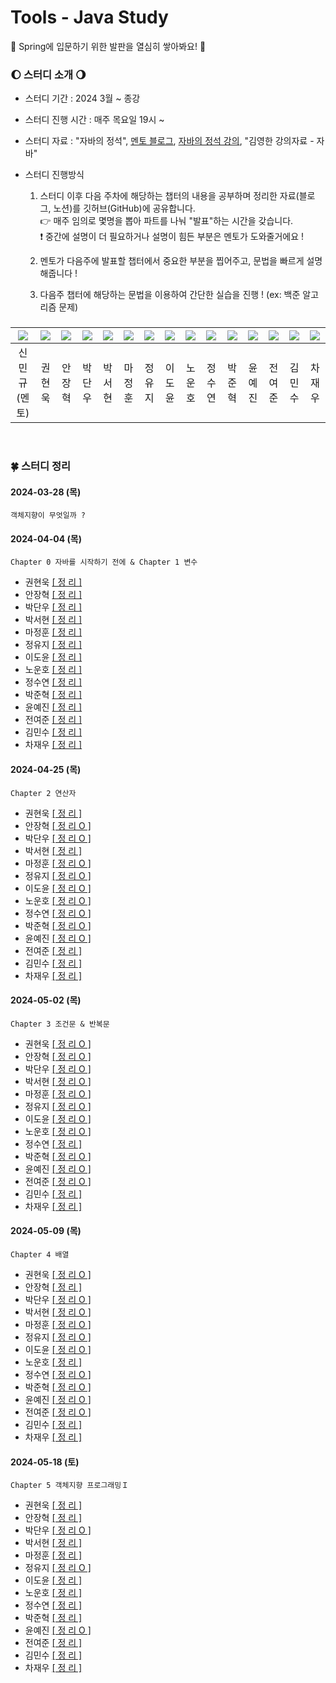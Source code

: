 # Tools - Java Study
🐣 Spring에 입문하기 위한 발판을 열심히 쌓아봐요! 🐥

### 🌔 스터디 소개 🌖
* 스터디 기간 : 2024 3월 ~ 종강

* 스터디 진행 시간 : 매주 목요일 19시 ~

* 스터디 자료 : "자바의 정석", [멘토 블로그](https://ukym-tistory.tistory.com/category/%08Study/Study%20%3C%EC%9E%90%EB%B0%94%EC%9D%98%20%EC%A0%95%EC%84%9D%3E), [자바의 정석 강의](https://www.youtube.com/watch?v=oJlCC1DutbA&list=PLW2UjW795-f6xWA2_MUhEVgPauhGl3xIp), "김영한 강의자료 - 자바"

* 스터디 진행방식
  1. 스터디 이후 다음 주차에 해당하는 챕터의 내용을 공부하며 정리한 자료(블로그, 노션)를 깃허브(GitHub)에 공유합니다. <br>
  👉 매주 임의로 몇명을 뽑아 파트를 나눠 "발표"하는 시간을 갖습니다. <br>
  ❗ 중간에 설명이 더 필요하거나 설명이 힘든 부분은 멘토가 도와줄거에요 ! <br>

  2. 멘토가 다음주에 발표할 챕터에서 중요한 부분을 찝어주고, 문법을 빠르게 설명해줍니다 !

  3. 다음주 챕터에 해당하는 문법을 이용하여 간단한 실습을 진행 ! (ex: 백준 알고리즘 문제)

### 
|[<img src="https://github.com/UykM.png">](https://github.com/UykM)|[<img src="https://github.com/woogie01.png">](https://github.com/woogie01)|[<img src="https://github.com/Anjanghyeok.png">](https://github.com/Anjanghyeok)|[<img src="https://github.com/Parkdanwoo.png">](https://github.com/Parkdanwoo)|[<img src="https://github.com/xeohyun.png">](https://github.com/xeohyun)|[<img src="https://github.com/Majeonghun.png">](https://github.com/Majeonghun)|[<img src="https://github.com/yuji4.png">](https://github.com/yuji4)|[<img src="https://github.com/dooooyun.png">](https://github.com/dooooyun)|[<img src="https://github.com/noooonoo.png">](https://github.com/noooonoo)|[<img src="https://github.com/pepcsy.png">](https://github.com/pepcsy)|[<img src="https://github.com/loirouge414.png">](https://github.com/loirouge414)|[<img src="https://github.com/ynyejin.png">](https://github.com/ynyejin)|[<img src="https://github.com/jeonyeojun.png">](https://github.com/jeonyeojun)|[<img src="https://github.com/RaguelKS.png">](https://github.com/RaguelKS)|[<img src="https://github.com/Chajaeu.png">](https://github.com/Chajaeu)|
|:---:|:---:|:---:|:---:|:---:|:---:|:---:|:---:|:---:|:---:|:---:|:---:|:---:|:---:|:---:
신민규(멘토)|권현욱|안장혁|박단우|박서현|마정훈|정유지|이도윤|노운호|정수연|박준혁|윤예진|전여준|김민수|차재우| 

<br>

### 🍀 스터디 정리

#### 2024-03-28 (목)
```
객체지향이 무엇일까 ?
```

#### 2024-04-04 (목)
```
Chapter 0 자바를 시작하기 전에 & Chapter 1 변수
```
- 권현욱 [[ 정 리 ]]()
- 안장혁 [[ 정 리 ]]()
- 박단우 [[ 정 리 ]]()
- 박서현 [[ 정 리 ]]()
- 마정훈 [[ 정 리 ]]()
- 정유지 [[ 정 리 ]]()
- 이도윤 [[ 정 리 ]]()
- 노운호 [[ 정 리 ]]()
- 정수연 [[ 정 리 ]]()
- 박준혁 [[ 정 리 ]]()
- 윤예진 [[ 정 리 ]]()
- 전여준 [[ 정 리 ]]()
- 김민수 [[ 정 리 ]]()
- 차재우 [[ 정 리 ]]()

#### 2024-04-25 (목)
```
Chapter 2 연산자
```
- 권현욱 [[ 정 리 ]]()
- 안장혁 [[ 정 리 O ]](https://docs.google.com/document/d/1Hr47qps8T6dhYWTIFQo-zrUNPou-Bx8Lz0fwKxxRZfQ/edit)
- 박단우 [[ 정 리 O ]](https://bagdanu.tistory.com/2)
- 박서현 [[ 정 리 ]]()
- 마정훈 [[ 정 리 O ]](https://blog.naver.com/akwjdgns0728/223426554841)
- 정유지 [[ 정 리 O ]](https://yuuuu.tistory.com/3)
- 이도윤 [[ 정 리 O ]](https://www.notion.so/Tools-Java-2-Operator-6e9a6be9133b41c0b422f728345ec70c)
- 노운호 [[ 정 리 O ]](https://velog.io/@todd1001/Java-study-week-2)
- 정수연 [[ 정 리 O ]](https://storm-burn-534.notion.site/ee0afdf765e346a4a34cc2e985936768?pvs=4)
- 박준혁 [[ 정 리 O ]](https://blog.naver.com/loirouge414/223427114819)
- 윤예진 [[ 정 리 O ]](https://proximal-coyote-913.notion.site/Java-2-7450f1aaa17943d1bed2347f8f0939c4?pvs=4)
- 전여준 [[ 정 리 ]]()
- 김민수 [[ 정 리 ]]()
- 차재우 [[ 정 리 ]]()

#### 2024-05-02 (목)
```
Chapter 3 조건문 & 반복문
```
- 권현욱 [[ 정 리 O ]](https://hyukwon-devlog.tistory.com/entry/%EC%A1%B0%EA%B1%B4%EB%AC%B8-%EB%B0%98%EB%B3%B5%EB%AC%B8)
- 안장혁 [[ 정 리 O ]](https://saddlehyeok.tistory.com/2)
- 박단우 [[ 정 리 O ]](https://bagdanu.tistory.com/3)
- 박서현 [[ 정 리 O ]](https://xeohn-cs.tistory.com/3)
- 마정훈 [[ 정 리 O ]](https://blog.naver.com/PostView.naver?blogId=akwjdgns0728&logNo=223433886724)
- 정유지 [[ 정 리 O ]](https://yuuuu.tistory.com/4)
- 이도윤 [[ 정 리 O ]](https://www.notion.so/Tools-Java-2-Operator-6e9a6be9133b41c0b422f728345ec70c)
- 노운호 [[ 정 리 O ]](https://velog.io/@todd1001/Java-study-week-3)
- 정수연 [[ 정 리 ]]()
- 박준혁 [[ 정 리 O ]](https://blog.naver.com/loirouge414/223434242808)
- 윤예진 [[ 정 리 O ]](https://proximal-coyote-913.notion.site/Java-3-990f4633c3464efa80e4894044a926d2?pvs=4)
- 전여준 [[ 정 리 O ]](https://omniscient-amusement-5cd.notion.site/4-4673ce0688354e00bca183f751a45aa5?pvs=4)
- 김민수 [[ 정 리 ]]()
- 차재우 [[ 정 리 ]]()

#### 2024-05-09 (목)
```
Chapter 4 배열
```
- 권현욱 [[ 정 리 O ]](https://hyukwon-devlog.tistory.com/entry/%EB%B0%B0%EC%97%B4-Array)
- 안장혁 [[ 정 리 ]]()
- 박단우 [[ 정 리 O ]](https://bagdanu.tistory.com/4)
- 박서현 [[ 정 리 O ]](https://xeohn-cs.tistory.com/4)
- 마정훈 [[ 정 리 O ]](https://blog.naver.com/akwjdgns0728/223440809971)
- 정유지 [[ 정 리 O ]](https://yuuuu.tistory.com/5)
- 이도윤 [[ 정 리 O ]](https://www.notion.so/Tools-Java-6e9a6be9133b41c0b422f728345ec70c)
- 노운호 [[ 정 리 ]]()
- 정수연 [[ 정 리 O ]](https://www.notion.so/7640a45b11984c6189da2e5ef5739a6d?pvs=4)
- 박준혁 [[ 정 리 O ]](https://blog.naver.com/loirouge414/223441562443)
- 윤예진 [[ 정 리 O ]](https://proximal-coyote-913.notion.site/Java-4-50587f32cf26436180636def64367440?pvs=4)
- 전여준 [[ 정 리 O ]](https://omniscient-amusement-5cd.notion.site/5-acc92e1d83954fc5bca76f05680dfebe?pvs=4)
- 김민수 [[ 정 리 ]]()
- 차재우 [[ 정 리 ]]()

#### 2024-05-18 (토)
```
Chapter 5 객체지향 프로그래밍Ｉ
```
- 권현욱 [[ 정 리 ]]()
- 안장혁 [[ 정 리 ]]()
- 박단우 [[ 정 리 O ]]( https://bagdanu.tistory.com/5 )
- 박서현 [[ 정 리 ]]()
- 마정훈 [[ 정 리 ]]()
- 정유지 [[ 정 리 O ]](https://yuuuu.tistory.com/6)
- 이도윤 [[ 정 리 ]]()
- 노운호 [[ 정 리 ]]()
- 정수연 [[ 정 리 ]]()
- 박준혁 [[ 정 리 ]]()
- 윤예진 [[ 정 리 O ]](https://proximal-coyote-913.notion.site/Java-4-1-4b74cd44cf39495c8ddd0bac1266c123?pvs=4)
- 전여준 [[ 정 리 ]]()
- 김민수 [[ 정 리 ]]()
- 차재우 [[ 정 리 ]]()
